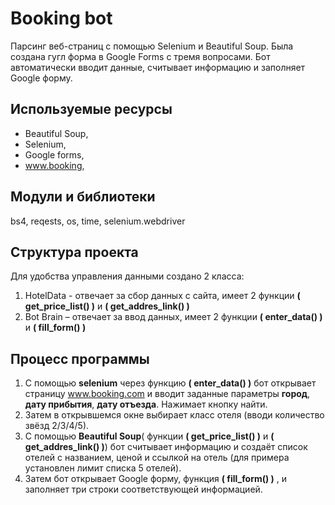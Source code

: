 # Booking bot
Парсинг веб-страниц с помощью Selenium и Beautiful Soup.
Была создана гугл форма в Google Forms с тремя вопросами. Бот автоматически вводит данные, считывает информацию и заполняет Google форму.
## Используемые ресурсы
-	Beautiful Soup, 
-	Selenium, 
-	Google forms,
-	www.booking, 
## Модули и библиотеки 
bs4, reqests, os, time, selenium.webdriver

## Структура проекта
Для удобства  управления данными создано 2 класса:
1.	HotelData - отвечает за сбор данных с сайта, имеет 2 функции **( get_price_list() )** и **( get_addres_link() )**
2.	Bot Brain – отвечает за ввод данных, имеет 2 функции **( enter_data() )**   и  **( fill_form() )**

## Процесс программы
1.	С помощью **selenium**  через функцию **( enter_data() )**  бот открывает страницу www.booking.com и вводит заданные параметры **город**, **дату прибытия**, **дату отъезда**. Нажимает кнопку найти. 
2.	Затем в открывшемся окне выбирает класс отеля (вводи количество звёзд 2/3/4/5).
3.	 С помощью **Beautiful Soup**( функции **( get_price_list() )** и **( get_addres_link() )**) бот считывает информацию и создаёт список отелей с названием, ценой и ссылкой на отель (для примера установлен лимит списка 5 отелей).  
4.	Затем бот открывает Google форму, функция **( fill_form() )** ,  и заполняет три строки соответствующей информацией.



